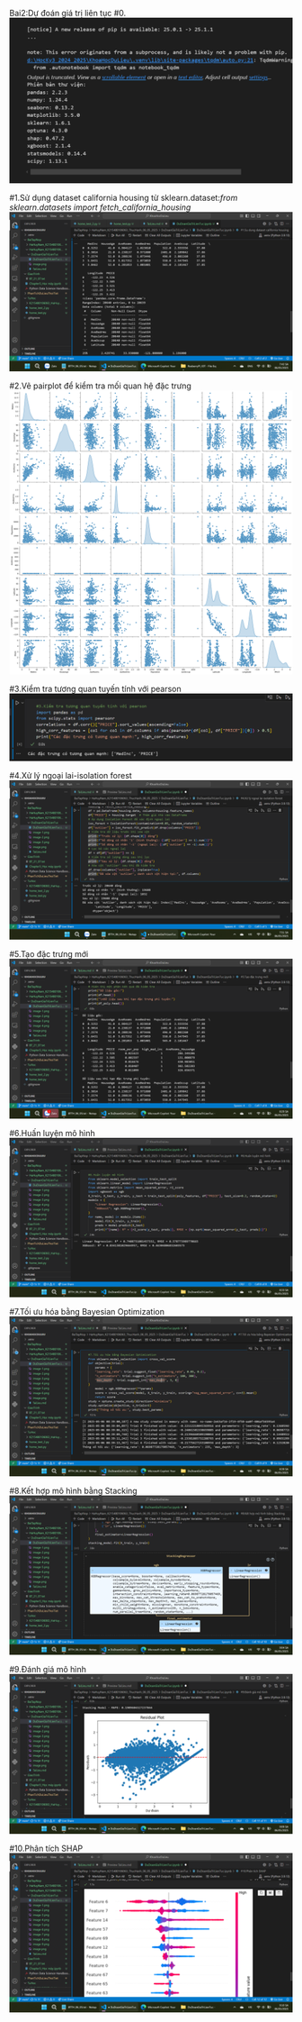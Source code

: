 Bai2:Dự đoán giá trị liên tục
#0.![alt text](image.png)

#1.Sử dụng dataset california housing từ sklearn.dataset:*from sklearn.datasets import fetch_california_housing*
![alt text](image-1.png)

#2.Vẽ pairplot để kiểm tra mối quan hệ đặc trưng 
![alt text](image-2.png)

#3.Kiểm tra tương quan tuyến tính với pearson
![alt text](image-3.png)

#4.Xử lý ngoại lai-isolation forest 
![alt text](image-4.png)

#5.Tạo đặc trưng mới
![alt text](image-5.png)

#6.Huấn luyện mô hình 
![alt text](image-6.png)

#7.Tối ưu hóa bằng Bayesian Optimization
![alt text](image-7.png)

#8.Kết hợp mô hình bằng Stacking
![alt text](image-8.png)

#9.Đánh giá mô hình
![alt text](image-9.png)

#10.Phân tích SHAP
![alt text](image-10.png)